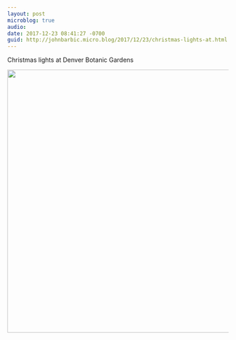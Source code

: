 ```yaml
---
layout: post
microblog: true
audio: 
date: 2017-12-23 08:41:27 -0700
guid: http://johnbarbic.micro.blog/2017/12/23/christmas-lights-at.html
---
```

Christmas lights at Denver Botanic Gardens

<img src="http://www.barbic.com/uploads/2017/acdb6cc6cb.jpg" width="600" height="599" />
